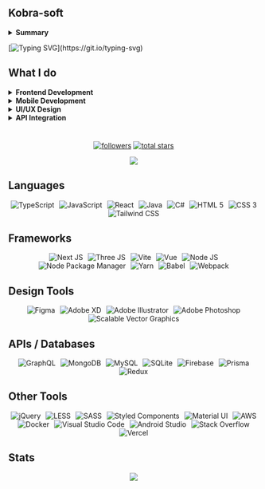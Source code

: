 ## Kobra-soft
<details>
  <summary><b>Summary</b></summary>
I'm a passionate <b>Full Stack Developer</b>, with a strong focus on creating modern, responsive web and mobile applications. I specialise in leveraging the power of <b>React.js</b>, <b>TypeScript</b>, <b>Node.js</b> and <b>TailwindCSS</b> to build clean, user-friendly interfaces that deliver seamless experiences across all devices..
</details>

[![Typing SVG](https://readme-typing-svg.demolab.com?font=Noto+Sans&size=33&pause=100&color=DC0663&background=17000000&width=770&height=60&lines=I'm+a+passionate+Full+Stack+Developer%2C;with+a+strong+focus+on++creating+modern%2C;responsive+web+and+mobile+applications.;I+specialise+in+leveraging+the+power+of+React.js%2C;TypeScript%2C++Node.js+and+TailwindCSS;to+build+clean%2C+user-friendly+interfaces+that+;deliver+seamless+experiences+across+all+devices.)](https://git.io/typing-svg)

## What I do

<details>
  <summary><b>Frontend Development</b></summary>
  Crafting dynamic, responsive and pixel-perfect web applications using <b>React.js</b>, <b>JavaScript</b> & modern frameworks like <b>Next.js</b> and <b>Vue.js</b>.
</details>

<details>
  <summary><b>Mobile Development</b></summary>
  Building cross-platform mobile apps with React Native, ensuring smooth performance on both <b>Android</b> and <b>iOS</b>.
</details>

<details>
  <summary><b>UI/UX Design</b></summary>
  Designing intuitive and contemporary interfaces, with a focus on <b>user experience</b>, <b>accessibility</b> and sleek <b>animations</b>.
</details>

<details>
  <summary><b>API Integration</b></summary>
  Connecting frontends to powerful backends with <b>REST APIs</b> and <b>GraphQL</b>.
</details>

#

<p align="center">
  <a href="https://github.com/Kobra-soft?tab=followers">
    <img alt="followers" title="Follow me on Github" src="https://custom-icon-badges.demolab.com/github/followers/Kobra-soft?color=236ad3&labelColor=1155ba&style=for-the-badge&logo=person-add&label=Follow&logoColor=white"/></a>
      
  <a href="https://github.com/Kobra-soft?tab=repositories&sort=stargazers">
    <img alt="total stars" title="Total stars on GitHub" src="https://custom-icon-badges.demolab.com/github/stars/Kobra-soft?color=55960c&style=for-the-badge&labelColor=488207&logo=star"/></a>
</p>

<div align="center">
  
  ![](https://komarev.com/ghpvc/?username=kobra-soft)
  
</div>

## Languages
<div align="center">
  <img src="https://skillicons.dev/icons?i=ts"         hspace="3" title="TypeScript"/>
  <img src="https://skillicons.dev/icons?i=js"         hspace="3" title="JavaScript"/>
  <img src="https://skillicons.dev/icons?i=react"      hspace="3" title="React"/>
  <img src="https://skillicons.dev/icons?i=java"       hspace="3" title="Java"/> 
  <img src="https://skillicons.dev/icons?i=cs"         hspace="3" title="C#"/> 
  <img src="https://skillicons.dev/icons?i=html"       hspace="3" title="HTML 5"/> 
  <img src="https://skillicons.dev/icons?i=css"        hspace="3" title="CSS 3"/>
  <img src="https://skillicons.dev/icons?i=tailwind"   hspace="3" title="Tailwind CSS"/>
</div>

## Frameworks
<div align="center">
  <img src="https://skillicons.dev/icons?i=nextjs"     hspace="3" title="Next JS"/>
  <img src="https://skillicons.dev/icons?i=threejs"    hspace="3" title="Three JS"/>
  <img src="https://skillicons.dev/icons?i=vite"       hspace="3" title="Vite"/>
  <img src="https://skillicons.dev/icons?i=vue"        hspace="3" title="Vue"/>
  <img src="https://skillicons.dev/icons?i=nodejs"     hspace="3" title="Node JS"/> 
  <img src="https://skillicons.dev/icons?i=npm"        hspace="3" title="Node Package Manager"/> 
  <img src="https://skillicons.dev/icons?i=yarn"       hspace="3" title="Yarn"/> 
  <img src="https://skillicons.dev/icons?i=babel"      hspace="3" title="Babel"/> 
  <img src="https://skillicons.dev/icons?i=webpack"    hspace="3" title="Webpack"/> 
</div>

## Design Tools
<div align="center">
  <img src="https://skillicons.dev/icons?i=figma"      hspace="3" title="Figma"/>
  <img src="https://skillicons.dev/icons?i=xd"         hspace="3" title="Adobe XD"/> 
  <img src="https://skillicons.dev/icons?i=ai"         hspace="3" title="Adobe Illustrator"/> 
  <img src="https://skillicons.dev/icons?i=ps"         hspace="3" title="Adobe Photoshop"/>
  <img src="https://skillicons.dev/icons?i=svg"        hspace="3" title="Scalable Vector Graphics"/>
</div>

## APIs / Databases
<div align="center">
  <img src="https://skillicons.dev/icons?i=graphql"    hspace="3" title="GraphQL"/>
  <img src="https://skillicons.dev/icons?i=mongodb"    hspace="3" title="MongoDB"/> 
  <img src="https://skillicons.dev/icons?i=mysql"      hspace="3" title="MySQL"/> 
  <img src="https://skillicons.dev/icons?i=sqlite"     hspace="3" title="SQLite"/> 
  <img src="https://skillicons.dev/icons?i=firebase"   hspace="3" title="Firebase"/> 
  <img src="https://skillicons.dev/icons?i=prisma"     hspace="3" title="Prisma"/> 
  <img src="https://skillicons.dev/icons?i=redux"      hspace="3" title="Redux"/> 
</div>

## Other Tools
<div align="center">
  <img src="https://skillicons.dev/icons?i=jquery"            hspace="3" title="jQuery"/>
  <img src="https://skillicons.dev/icons?i=less"              hspace="3" title="LESS"/>
  <img src="https://skillicons.dev/icons?i=sass"              hspace="3" title="SASS"/>
  <img src="https://skillicons.dev/icons?i=styledcomponents"  hspace="3" title="Styled Components"/>
  <img src="https://skillicons.dev/icons?i=materialui"        hspace="3" title="Material UI"/> 
  <img src="https://skillicons.dev/icons?i=aws"               hspace="3" title="AWS"/> 
  <img src="https://skillicons.dev/icons?i=docker"            hspace="3" title="Docker"/>
  <img src="https://skillicons.dev/icons?i=vscode"            hspace="3" title="Visual Studio Code"/>
  <img src="https://skillicons.dev/icons?i=androidstudio"     hspace="3" title="Android Studio"/> 
  <img src="https://skillicons.dev/icons?i=stackoverflow"     hspace="3" title="Stack Overflow"/>
  <img src="https://skillicons.dev/icons?i=vercel"            hspace="3" title="Vercel"/>
</div>

## Stats
<div align="center">
<a href="https://github-readme-stats.vercel.app/api?username=kobra-soft&theme=gotham">
  <img src="https://github-readme-stats.vercel.app/api?username=kobra-soft&count_private=true&show_icons=true&theme=gotham"" />
</a>
</div>
